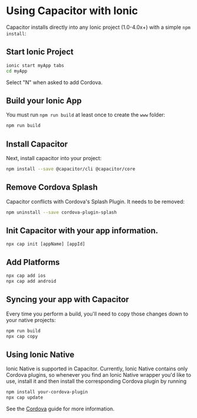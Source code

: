 # Using Capacitor with Ionic

Capacitor installs directly into any Ionic project (1.0-4.0x+) with a simple `npm install`:

## Start Ionic Project

```bash
ionic start myApp tabs
cd myApp
```

Select "N" when asked to add Cordova.

## Build your Ionic App

You must run `npm run build` at least once to create the `www` folder:

```bash
npm run build
```

## Install Capacitor

Next, install capacitor into your project:

```bash
npm install --save @capacitor/cli @capacitor/core
```

## Remove Cordova Splash

Capacitor conflicts with Cordova's Splash Plugin. It needs to be removed:

```bash
npm uninstall --save cordova-plugin-splash
```

## Init Capacitor with your app information.

```
npx cap init [appName] [appId]
```

## Add Platforms

```bash
npx cap add ios
npx cap add android
```

## Syncing your app with Capacitor

Every time you perform a build, you'll need to copy those changes down to your native projects:

```bash
npm run build
npx cap copy
```

## Using Ionic Native

Ionic Native is supported in Capacitor. Currently, Ionic Native contains only Cordova plugins, so whenever you find
an Ionic Native wrapper you'd like to use, install it and then install the corresponding Cordova plugin by running

```bash
npm install your-cordova-plugin
npx cap update
```

See the [Cordova](../basics/cordova) guide for more information.